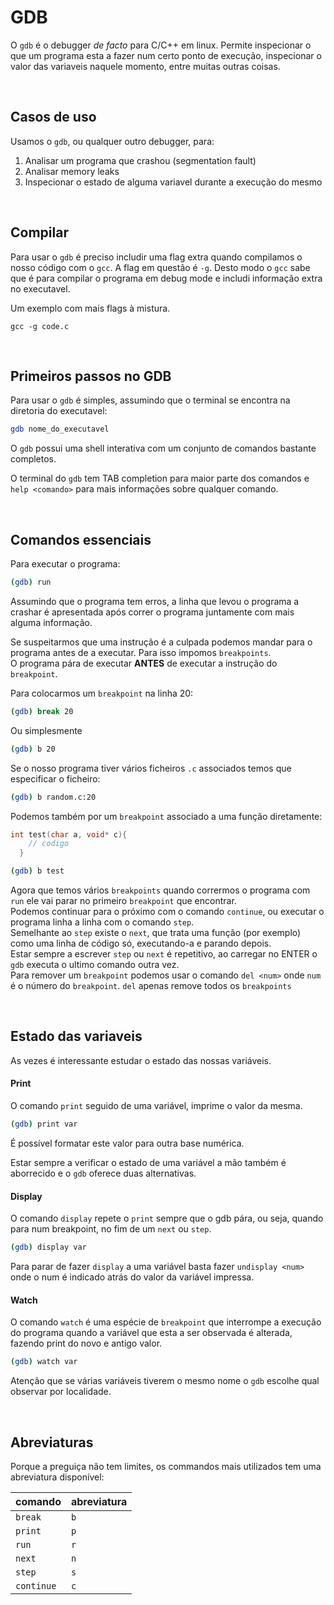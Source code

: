 # GDB

O `gdb` é o debugger *de facto* para C/C++ em linux. Permite inspecionar o que um programa esta a fazer num certo ponto de execução, inspecionar o valor das variaveis naquele momento, entre muitas outras coisas.

<br>

## Casos de uso

Usamos o `gdb`, ou qualquer outro debugger, para:
  1. Analisar um programa que crashou (segmentation fault)
  2. Analisar memory leaks
  3. Inspecionar o estado de alguma variavel durante a execução do mesmo

<br>

## Compilar

Para usar o `gdb` é preciso includir uma flag extra quando compilamos o nosso código com o `gcc`. A flag em questão é `-g`. Desto modo o `gcc` sabe que é para compilar o programa em debug mode e includi informação extra no executavel.

Um exemplo com mais flags à mistura.
```
gcc -g code.c
```

<br>

## Primeiros passos no GDB

Para usar o `gdb` é simples, assumindo que o terminal se encontra na diretoria do executavel:
```bash
gdb nome_do_executavel
```
O `gdb` possui uma shell interativa com um conjunto de comandos bastante completos.

O terminal do `gdb` tem TAB completion para maior parte dos comandos e `help <comando>` para mais informações sobre qualquer comando.

<br>

## Comandos essenciais

Para executar o programa:
```bash
(gdb) run
```
Assumindo que o programa tem erros, a linha que levou o programa a crashar é apresentada após correr o programa juntamente com mais alguma informação.

Se suspeitarmos que uma instrução é a culpada podemos mandar para o programa antes de a executar. Para isso impomos `breakpoints`.
<br>O programa pára de executar **ANTES** de executar a instrução do `breakpoint`.

Para colocarmos um `breakpoint` na linha 20:
```bash
(gdb) break 20
```
Ou simplesmente
```bash
(gdb) b 20
```
Se o nosso programa tiver vários ficheiros `.c` associados temos que especificar o ficheiro:
```bash
(gdb) b random.c:20
```

Podemos também por um `breakpoint` associado a uma função diretamente:
```C
int test(char a, void* c){
    // codigo
  }
```
```bash
(gdb) b test
```

Agora que temos vários `breakpoints` quando corrermos o programa com `run` ele vai parar no primeiro `breakpoint` que encontrar.
<br>Podemos continuar para o próximo com o comando `continue`, ou executar o programa linha a linha com o comando `step`.
<br>Semelhante ao `step` existe o `next`, que trata uma função (por exemplo) como uma linha de código só, executando-a e parando depois.
<br>Estar sempre a escrever `step` ou `next` é repetitivo, ao carregar no ENTER o `gdb` executa o ultimo comando outra vez.
<br>Para remover um `breakpoint` podemos usar o comando `del <num>` onde `num` é o número do `breakpoint`. `del` apenas remove todos os `breakpoints`

<br>

## Estado das variaveis

As vezes é interessante estudar o estado das nossas variáveis.

#### Print
O comando `print` seguido de uma variável, imprime o valor da mesma.
```bash
(gdb) print var
```
É possível formatar este valor para outra base numérica.

Estar sempre a verificar o estado de uma variável a mão também é aborrecido e o `gdb` oferece duas alternativas.

#### Display
O comando `display` repete o `print` sempre que o gdb pára, ou seja, quando para num breakpoint, no fim de um `next` ou `step`.
```bash
(gdb) display var
```
Para parar de fazer `display` a uma variável basta fazer `undisplay <num>` onde o num é indicado atrás do valor da variável impressa.

#### Watch
O comando `watch` é uma espécie de `breakpoint` que interrompe a execução do programa quando a variável que esta a ser observada é alterada, fazendo print do novo e antigo valor.
```bash
(gdb) watch var
```
Atenção que se várias variáveis tiverem o mesmo nome o `gdb` escolhe qual observar por localidade.

<br>

## Abreviaturas
Porque a preguiça não tem limites, os commandos mais utilizados tem uma abreviatura disponível:

| comando  | abreviatura |
| -------- | ----------- |
|`break`   | `b`         |
|`print`   | `p`         |
|`run`     | `r`         |
|`next`    | `n`         |
|`step`    | `s`         |
|`continue`| `c`         |
